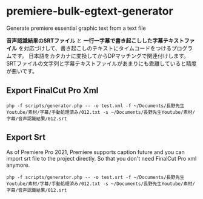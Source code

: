 # premiere-bulk-egtext-generator
Generate premiere essential graphic text from a text file

**音声認識結果のSRTファイル** と **一行一字幕で書き起こしした字幕テキストファイル** を対応づけして、書き起こしのテキストにタイムコードをつけるプログラムです。
日本語をカタカナに変換してからDPマッチングで関連付けします。SRTファイルの文字列と字幕テキストファイルがあまりにも乖離していると精度が悪いです。

## Export FinalCut Pro Xml
```
php -f scripts/generator.php -- -o test.xml -f ~/Documents/長野先生Youtube/素材/字幕/手動処理済み/012.txt -s ~/Documents/長野先生Youtube/素材/字幕/音声認識結果/012.srt
```

## Export Srt
As of Premiere Pro 2021, Premiere supports caption future and you can import srt file to the project directly. So that you don't need FinalCut Pro xml anymore.

```
php -f scripts/generator.php -- -o test.srt -f ~/Documents/長野先生Youtube/素材/字幕/手動処理済み/012.txt -s ~/Documents/長野先生Youtube/素材/字幕/音声認識結果/012.srt
```

